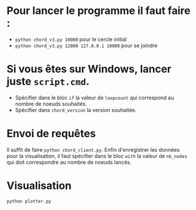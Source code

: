 # Pour lancer le programme il faut faire :

* `python chord_v3.py 10000` pour le cercle initial
* `python chord_v3.py 12000 127.0.0.1 10000` pour se joindre
  
# Si vous êtes sur Windows, lancer juste `script.cmd`.

* Spécifier dans le bloc `if` la valeur de `loopcount` qui correspond au nombre de noeuds souhaités.
* Spécifier dans `chord_version` la version souhaitée.

# Envoi de requêtes
Il suffit de faire `python chord_client.py`.
Enfin d'enregistrer les données pour la visualisation, il faut spécifier dans le bloc `with` la valeur de `nb_nodes` qui doit correspondre au nombre de noeuds lancés.

# Visualisation
`python plotter.py`
